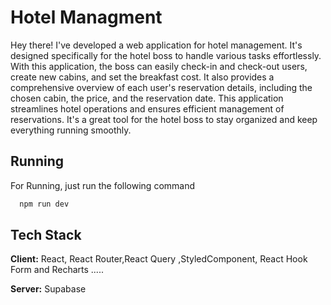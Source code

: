 # Hotel Managment

Hey there! I've developed a web application for hotel management. It's designed specifically for the hotel boss to handle various tasks effortlessly. With this application, the boss can easily check-in and check-out users, create new cabins, and set the breakfast cost. It also provides a comprehensive overview of each user's reservation details, including the chosen cabin, the price, and the reservation date. This application streamlines hotel operations and ensures efficient management of reservations. It's a great tool for the hotel boss to stay organized and keep everything running smoothly.

## Running

For Running, just run the following command

```bash
  npm run dev
```

## Tech Stack

**Client:** React, React Router,React Query ,StyledComponent, React Hook Form and Recharts .....

**Server:** Supabase
